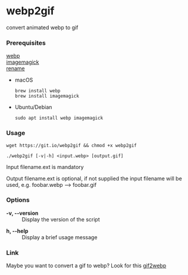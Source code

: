 # webp2gif
convert animated webp to gif

### Prerequisites

[webp](https://developers.google.com/speed/webp/download)  
[imagemagick](https://imagemagick.org/script/download.php)  
[rename](http://manpages.ubuntu.com/manpages/bionic/man1/rename.ul.1.html)

- macOS

   ```
   brew install webp
   brew install imagemagick
   ```

- Ubuntu/Debian

  ```
  sudo apt install webp imagemagick
  ```

### Usage

```shell
wget https://git.io/webp2gif && chmod +x webp2gif

./webp2gif [-v|-h] <input.webp> [output.gif]
```

Input filename.ext is mandatory

Output filename.ext is optional, if not supplied the input filename will be used, e.g. foobar.webp --> foobar.gif

### Options

**-v, --version**  
&emsp;&emsp;&emsp;Display the version of the script

**h, --help**  
&emsp;&emsp;&emsp;Display a brief usage message

### Link
Maybe you want to convert a gif to webp?
Look for this [gif2webp](https://developers.google.com/speed/webp/docs/gif2webp)

